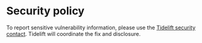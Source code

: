 <!--
SPDX-FileCopyrightText: 2013-2022 Jonathan Hartley & Arnon Yaari

SPDX-License-Identifier: BSD-3-Clause
-->

# Security policy

To report sensitive vulnerability information, please use the [Tidelift security contact](https://tidelift.com/security). Tidelift will coordinate the fix and disclosure.
